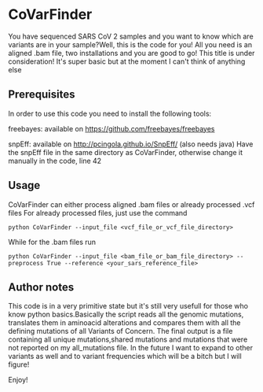 # CoVarFinder
You have sequenced SARS CoV 2 samples and you want to know which are variants are in your sample?Well, this is the code for you!
All you need is an aligned .bam file, two installations and you are good to go!
This title is under consideration! It's super basic but at the moment I can't think of anything else

## Prerequisites

In order to use this code you need to install the following tools:

freebayes: available on https://github.com/freebayes/freebayes

snpEff: available on http://pcingola.github.io/SnpEff/  (also needs java)
Have the snpEff file in the same directory as CoVarFinder, otherwise change it manually in the code, line 42

## Usage

CoVarFinder can either process aligned .bam files or already processed .vcf files
For already processed files, just use the command

    python CoVarFinder --input_file <vcf_file_or_vcf_file_directory> 

While for the .bam files run

    python CoVarFinder --input_file <bam_file_or_bam_file_directory> --preprocess True --reference <your_sars_reference_file>

## Author notes

This code is in a very primitive state but it's still very usefull for those who know python basics.Basically the script reads all the genomic mutations, translates them in aminoacid alterations and compares them with all the defining mutations of all Variants of Concern. The final output is a file containing all unique mutations,shared mutations and mutations that were not reported on my all_mutations file. In the future I want to expand to other variants as well and to variant frequencies which will be a bitch but I will figure!


Enjoy!
